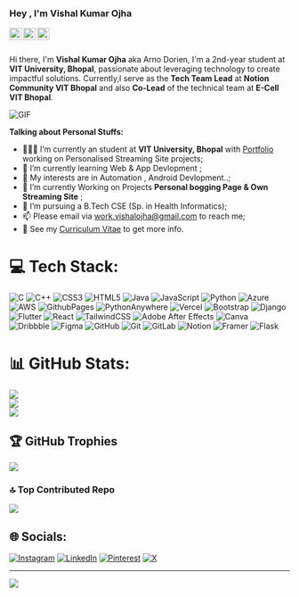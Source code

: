 ### Hey , I'm Vishal Kumar Ojha

<a href="https://www.linkedin.com/in/vishalkumarojha/">
  <img align="left" alt="Vishal's LinkdeIn" width="22px" src="https://cdn.jsdelivr.net/npm/simple-icons@v3/icons/linkedin.svg" />
</a>
<a href="https://www.github.com/vishalkumarojha">
  <img align="left" alt="Kaggle" width="22px" src="https://cdn.jsdelivr.net/npm/simple-icons@3.1.0/icons/github.svg" />
</a>
<a href="https://www.instagram.com/vishalojha628/">
  <img align="left" alt="Vishal's Instagram" width="22px" src="https://cdn.jsdelivr.net/npm/simple-icons@v3/icons/instagram.svg" />
</a>

<br />
<br />

Hi there, I'm **Vishal Kumar Ojha** aka Arno Dorien, I'm a 2nd-year student at **VIT University, Bhopal**, passionate about leveraging technology to create impactful solutions.  Currently,I serve as the **Tech Team Lead** at **Notion Community VIT Bhopal** and also **Co-Lead** of the technical team at **E-Cell VIT Bhopal**. 

  <img align="centre" alt="GIF" src="https://media.licdn.com/dms/image/v2/D4D16AQFz2z5UihAeJA/profile-displaybackgroundimage-shrink_350_1400/profile-displaybackgroundimage-shrink_350_1400/0/1726810642311?e=1732147200&v=beta&t=h1DZz43Fw_pVG98YzO-EKApdUH5z0k_Gxb7AwUZuZws" />

**Talking about Personal Stuffs:**

- 👨🏽‍💻 I’m currently an student at **VIT University, Bhopal** with [Portfolio]((https://vishalkumarojha.github.io/portfolio-VishalOjha/)) working on Personalised Streaming Site projects;
- 🌱 I’m currently learning Web & App Devlopment ; 
- 🤔 My interests are in Automation , Android Devlopment..;
- 🌱 I’m currently Working on Projects **Personal bogging Page & Own Streaming Site** ; 
- 💼 I’m pursuing a B.Tech CSE (Sp. in Health Informatics);
- 📫 Please email via work.vishalojha@gmail.com to reach me;
- 📝 See my [Curriculum Vitae]((https://github.com/vishalkumarojha/Portfolio--VishalOjha/blob/main/cv.pdf)) to get more info.



# 💻 Tech Stack:
![C](https://img.shields.io/badge/c-%2300599C.svg?style=for-the-badge&logo=c&logoColor=white) ![C++](https://img.shields.io/badge/c++-%2300599C.svg?style=for-the-badge&logo=c%2B%2B&logoColor=white) ![CSS3](https://img.shields.io/badge/css3-%231572B6.svg?style=for-the-badge&logo=css3&logoColor=white) ![HTML5](https://img.shields.io/badge/html5-%23E34F26.svg?style=for-the-badge&logo=html5&logoColor=white) ![Java](https://img.shields.io/badge/java-%23ED8B00.svg?style=for-the-badge&logo=openjdk&logoColor=white) ![JavaScript](https://img.shields.io/badge/javascript-%23323330.svg?style=for-the-badge&logo=javascript&logoColor=%23F7DF1E) ![Python](https://img.shields.io/badge/python-3670A0?style=for-the-badge&logo=python&logoColor=ffdd54) ![Azure](https://img.shields.io/badge/azure-%230072C6.svg?style=for-the-badge&logo=microsoftazure&logoColor=white) ![AWS](https://img.shields.io/badge/AWS-%23FF9900.svg?style=for-the-badge&logo=amazon-aws&logoColor=white) ![GithubPages](https://img.shields.io/badge/github%20pages-121013?style=for-the-badge&logo=github&logoColor=white) ![PythonAnywhere](https://img.shields.io/badge/pythonanywhere-%232F9FD7.svg?style=for-the-badge&logo=pythonanywhere&logoColor=151515) ![Vercel](https://img.shields.io/badge/vercel-%23000000.svg?style=for-the-badge&logo=vercel&logoColor=white) ![Bootstrap](https://img.shields.io/badge/bootstrap-%238511FA.svg?style=for-the-badge&logo=bootstrap&logoColor=white) ![Django](https://img.shields.io/badge/django-%23092E20.svg?style=for-the-badge&logo=django&logoColor=white) ![Flutter](https://img.shields.io/badge/Flutter-%2302569B.svg?style=for-the-badge&logo=Flutter&logoColor=white) ![React](https://img.shields.io/badge/react-%2320232a.svg?style=for-the-badge&logo=react&logoColor=%2361DAFB) ![TailwindCSS](https://img.shields.io/badge/tailwindcss-%2338B2AC.svg?style=for-the-badge&logo=tailwind-css&logoColor=white) ![Adobe After Effects](https://img.shields.io/badge/Adobe%20After%20Effects-9999FF.svg?style=for-the-badge&logo=Adobe%20After%20Effects&logoColor=white) ![Canva](https://img.shields.io/badge/Canva-%2300C4CC.svg?style=for-the-badge&logo=Canva&logoColor=white) ![Dribbble](https://img.shields.io/badge/Dribbble-EA4C89?style=for-the-badge&logo=dribbble&logoColor=white) ![Figma](https://img.shields.io/badge/figma-%23F24E1E.svg?style=for-the-badge&logo=figma&logoColor=white) ![GitHub](https://img.shields.io/badge/github-%23121011.svg?style=for-the-badge&logo=github&logoColor=white) ![Git](https://img.shields.io/badge/git-%23F05033.svg?style=for-the-badge&logo=git&logoColor=white) ![GitLab](https://img.shields.io/badge/gitlab-%23181717.svg?style=for-the-badge&logo=gitlab&logoColor=white) ![Notion](https://img.shields.io/badge/Notion-%23000000.svg?style=for-the-badge&logo=notion&logoColor=white) ![Framer](https://img.shields.io/badge/Framer-black?style=for-the-badge&logo=framer&logoColor=blue) ![Flask](https://img.shields.io/badge/flask-%23000.svg?style=for-the-badge&logo=flask&logoColor=white)
# 📊 GitHub Stats:
![](https://github-readme-stats.vercel.app/api?username=Vishalkumarojha&theme=dark&hide_border=false&include_all_commits=false&count_private=false)<br/>
![](https://github-readme-streak-stats.herokuapp.com/?user=Vishalkumarojha&theme=dark&hide_border=false)<br/>
![](https://github-readme-stats.vercel.app/api/top-langs/?username=Vishalkumarojha&theme=dark&hide_border=false&include_all_commits=false&count_private=false&layout=compact)

## 🏆 GitHub Trophies
![](https://github-profile-trophy.vercel.app/?username=Vishalkumarojha&theme=radical&no-frame=false&no-bg=true&margin-w=4)

### 🔝 Top Contributed Repo
![](https://github-contributor-stats.vercel.app/api?username=Vishalkumarojha&limit=5&theme=dark&combine_all_yearly_contributions=true)

## 🌐 Socials:
[![Instagram](https://img.shields.io/badge/Instagram-%23E4405F.svg?logo=Instagram&logoColor=white)](https://instagram.com/Vishalojha628) [![LinkedIn](https://img.shields.io/badge/LinkedIn-%230077B5.svg?logo=linkedin&logoColor=white)](https://linkedin.com/in/Vishalkumarojha) [![Pinterest](https://img.shields.io/badge/Pinterest-%23E60023.svg?logo=Pinterest&logoColor=white)](https://pinterest.com/Vishalojha628) [![X](https://img.shields.io/badge/X-black.svg?logo=X&logoColor=white)](https://x.com/Arno_dorien628 ) 

---
[![](https://visitcount.itsvg.in/api?id=Vishalkumarojha&icon=0&color=0)](https://visitcount.itsvg.in)

<!-- Proudly created with GPRM ( https://gprm.itsvg.in ) -->
